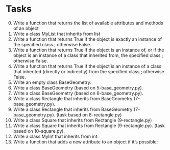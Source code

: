 # Tasks
0. Write a function that returns the list of available attributes and methods of an object
1. Write a class MyList that inherits from list
2. Write a function that returns True if the object is exactly an instance of the specified class ; otherwise False.
3. Write a function that returns True if the object is an instance of, or if the object is an instance of a class that inherited from, the specified class ; otherwise False.
4. Write a function that returns True if the object is an instance of a class that inherited (directly or indirectly) from the specified class ; otherwise False.
5. Write an empty class BaseGeometry.
6. Write a class BaseGeometry (based on 5-base_geometry.py).
7. Write a class BaseGeometry (based on 6-base_geometry.py).
8. Write a class Rectangle that inherits from BaseGeometry (7-base_geometry.py).
9. Write a class Rectangle that inherits from BaseGeometry (7-base_geometry.py). (task based on 8-rectangle.py)
10. Write a class Square that inherits from Rectangle (9-rectangle.py)
11. Write a class Square that inherits from Rectangle (9-rectangle.py). (task based on 10-square.py).
12. Write a class MyInt that inherits from int:
13. Write a function that adds a new attribute to an object if it’s possible:
